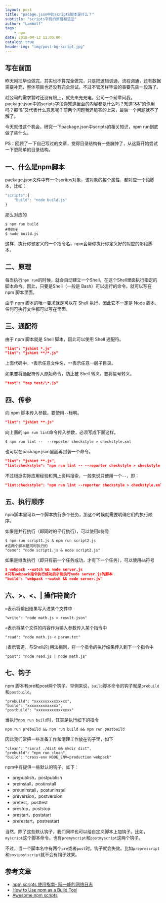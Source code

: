 ```yaml
---
layout: post
title: "pacage.json中的scripts脚本是什么？"
subtitle: "scripts字段的原理和语法"
author: "LamWolf"
tags: 
    - npm
date: 2018-04-13 11:00:00
catalog: true
header-img: "img/post-bg-script.jpg"
---
```


## 写在前面

昨天刚把毕设做完，其实也不算完全做完，只是把逻辑调通，流程调通，还有数据需要补充，整体项目也还没有完全测试，不过不管怎样毕设的事要先告一段落了。

趁公司的需求暂时还没有跟上，就先来充充电。公司一个前辈问我，package.json中的scripts字段你知道里面的内容都是什么吗？知道“&&”的作用吗？那“&”又代表什么意思呢？前两个问题我还能答的上来，最后一个问题就不了解了。

今天就借这个机会，研究一下package.json中scripts的相关知识，npm run到底做了些什么。

PS：回顾了一下自己写过的文章，觉得目录结构有一些臃肿了，从这篇开始尝试一下更简单的目录结构。

## 一、什么是npm脚本

package.json文件中有一个scritps对象，该对象的每个属性，都对应一个段脚本，比如：

```js
"scripts":{
	"build": "node build.js"
}
```

那么对应的

```
$ npm run build
#等同于
$ node build.js
```

这样，执行你预定义的一个指令名，npm会帮你执行你定义好的对应的那段脚本。

## 二、原理

每当执行`npm run`的时候，就会自动建立一个Shell，在这个Shell里面执行指定的脚本命令。因此，只要是Shell（一般是 Bash）可以运行的命令，就可以写在 npm 脚本里面。

由于 npm 脚本的唯一要求就是可以在 Shell 执行，因此它不一定是 Node 脚本，任何可执行文件都可以写在里面。

## 三、通配符

由于 npm 脚本就是 Shell 脚本，因此可以使用 Shell 通配符。

```json
"lint": "jshint *.js"
"lint": "jshint **/*.js"
```

上面代码中，`*`表示任意文件名，`**`表示任意一层子目录。

如果要将通配符传入原始命令，防止被 Shell 转义，要将星号转义。

```json
"test": "tap test/\*.js"
```

## 四、传参

向 npm 脚本传入参数，要使用`--`标明。

```json
"lint": "jshint **.js"
```
向上面的`npm run lint`命令传入参数，必须写成下面这样。

```
$ npm run lint --  --reporter checkstyle > checkstyle.xml
```

也可以在package.json里面再封装一个命令。

```json
"lint": "jshint **.js",
"lint:checkstyle": "npm run lint -- --reporter checkstyle > checkstyle.xml"
```

不过根据实际应用经验和网上资料搜索，一般来说只使用一个`--`，即：

```json
"lint:checkstyle": "npm run lint --reporter checkstyle > checkstyle.xml"
```

## 五、执行顺序

npm脚本里可以一个脚本执行多个任务，那这个时候就需要明确它们的执行顺序。

如果是并行执行（即同时的平行执行），可以使用`&`符号

```
$ npm run script1.js & npm run script2.js
#这两个脚本是同时执行的
"demo": "node script1.js & node script2.js"
```

如果是继发执行（即只有前一个任务成功，才有下一个任务），可以使用`&&`符号

```json
$ webpack --watch && node server.js
#只有webpack指令执行成功后才能执行node server.js的脚本
"build": "webpack --watch && node server.js"
```

## 六、>、<、| 操作符简介

`>`表示将输出结果写入进某个文件中

```
"write": "node math.js > result.json"
```

`<`表示将某个文件的内容作为输入参数传入某个指令中

```
"read": "node math.js < param.txt"
```

`|`表示管道，与Shell的`|`用法相同，将一个指令的执行结果传入到下一个指令中

```
"past": "node read.js | node math.js"
```

## 七、钩子

npm 脚本有pre和post两个钩子。举例来说，`build`脚本命令的钩子就是`prebuild`和`postbuild`。

```
"prebuild": "xxxxxxxxxxxxxxx",
"build": "xxxxxxxxxxxxxx",
"postbuild": "xxxxxxxxxxxxxxxx"
```

当执行`npm run build`时，其实是执行如下的指令

```
npm run prebuild && npm run build && npm run postbuild
```

因此我们常把一些准备工作和清理工作放在钩子里，如下

```
"clean": "rimraf ./dist && mkdir dist",
"prebuild": "npm run clean",
"build": "cross-env NODE_ENV=production webpack"
```

npm中有提供一些默认的钩子，如下：

* prepublish，postpublish
* preinstall，postinstall
* preuninstall，postuninstall
* preversion，postversion
* pretest，posttest
* prestop，poststop
* prestart，poststart
* prerestart，postrestart

当然，除了这些默认钩子，我们同样也可以给自定义脚本上加钩子。比如，`myscript`这个脚本命令，也有`premyscript`和`postmyscript`这两个钩子。

不过，当一个脚本名中有两个`pre`或者`post`时，钩子就会失效。比如`preprescript`和`postpostscript`就不会有钩子效果。

## 参考文章

* [npm scripts 使用指南- 阮一峰的网络日志](http://www.ruanyifeng.com/blog/2016/10/npm_scripts.html)
* [How to Use npm as a Build Tool](https://www.keithcirkel.co.uk/how-to-use-npm-as-a-build-tool/)
* [Awesome npm scripts](https://github.com/RyanZim/awesome-npm-scripts#articles)